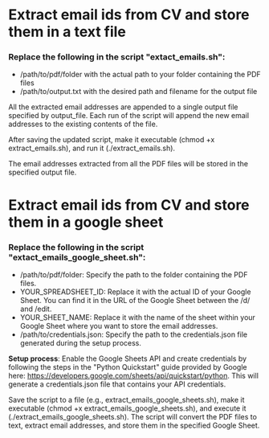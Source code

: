 # Extract email ids from CV and store them in a text file
### Replace the following in the script "extact_emails.sh":
-  /path/to/pdf/folder with the actual path to your folder containing the PDF files
-  /path/to/output.txt with the desired path and filename for the output file

All the extracted email addresses are appended to a single output file specified by output_file. Each run of the script will append the new email addresses to the existing contents of the file.

After saving the updated script, make it executable (chmod +x extract_emails.sh), and run it (./extract_emails.sh). 

The email addresses extracted from all the PDF files will be stored in the specified output file.

# Extract email ids from CV and store them in a google sheet

### Replace the following in the script "extact_emails_google_sheet.sh":

- /path/to/pdf/folder: Specify the path to the folder containing the PDF files.
- YOUR_SPREADSHEET_ID: Replace it with the actual ID of your Google Sheet. You can find it in the URL of the Google Sheet between the /d/ and /edit.
- YOUR_SHEET_NAME: Replace it with the name of the sheet within your Google Sheet where you want to store the email addresses.
- /path/to/credentials.json: Specify the path to the credentials.json file generated during the setup process.

**Setup process**: 
Enable the Google Sheets API and create credentials by following the steps in the "Python Quickstart" guide provided by Google here: https://developers.google.com/sheets/api/quickstart/python. This will generate a credentials.json file that contains your API credentials.


Save the script to a file (e.g., extract_emails_google_sheets.sh), make it executable (chmod +x extract_emails_google_sheets.sh), and execute it (./extract_emails_google_sheets.sh). The script will convert the PDF files to text, extract email addresses, and store them in the specified Google Sheet.